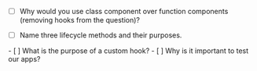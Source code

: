 - [ ] Why would you use class component over function components (removing hooks from the question)?
<answer>

- [ ] Name three lifecycle methods and their purposes.

<answer>
- [ ] What is the purpose of a custom hook?

<answer>
- [ ] Why is it important to test our apps?

<answer>